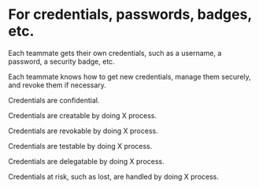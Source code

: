 # For credentials, passwords, badges, etc.

Each teammate gets their own credentials, such as a username, a password, a security badge, etc.

Each teammate knows how to get new credentials, manage them securely, and revoke them if necessary.

Credentials are confidential.

Credentials are creatable by doing X process.

Credentials are revokable by doing X process.

Credentials are testable by doing X process.

Credentials are delegatable by doing X process.

Credentials at risk, such as lost, are handled by doing X process.

